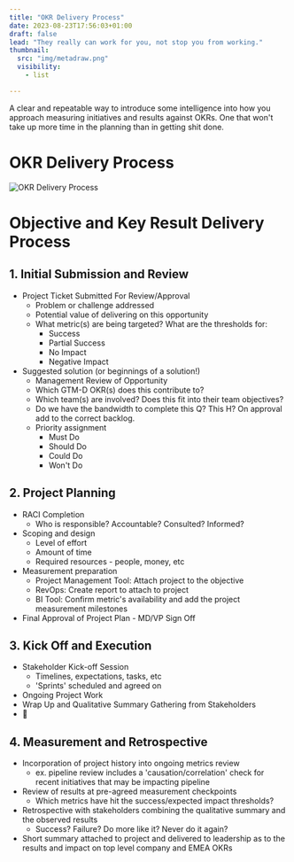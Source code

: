 ```yaml
---
title: "OKR Delivery Process"
date: 2023-08-23T17:56:03+01:00
draft: false
lead: "They really can work for you, not stop you from working."
thumbnail:
  src: "img/metadraw.png"
  visibility:
    - list

---
```

A clear and repeatable way to introduce some intelligence into how you approach measuring initiatives and results against OKRs. One that won't take up more time in the planning than in getting shit done.
<!--more-->
# OKR Delivery Process

![OKR Delivery Process](</img/OKR Process.png>)

# Objective and Key Result Delivery Process

## 1. Initial Submission and Review
- Project Ticket Submitted For Review/Approval
    - Problem or challenge addressed
    - Potential value of delivering on this opportunity
    - What metric(s) are being targeted? What are the thresholds for:
	    - Success
	    - Partial Success
	    - No Impact
	    - Negative Impact
- Suggested solution (or beginnings of a solution!)
    - Management Review of Opportunity
    - Which GTM-D OKR(s) does this contribute to?
    - Which team(s) are involved? Does this fit into their team objectives?
    - Do we have the bandwidth to complete this Q? This H? On approval add to the correct backlog.
    - Priority assignment
	    - Must Do
	    - Should Do
	    - Could Do
	    - Won't Do

## 2. Project Planning
- RACI Completion
    - Who is responsible? Accountable? Consulted? Informed?
- Scoping and design
    - Level of effort
    - Amount of time
    - Required resources     - people, money, etc
- Measurement preparation
    - Project Management Tool: Attach project to the objective
    - RevOps: Create report to attach to project
    - BI Tool: Confirm metric's availability and add the project measurement milestones
- Final Approval of Project Plan     - MD/VP Sign Off

## 3. Kick Off and Execution
- Stakeholder Kick-off Session
    - Timelines, expectations, tasks, etc
    - 'Sprints' scheduled and agreed on
- Ongoing Project Work
- Wrap Up and Qualitative Summary Gathering from Stakeholders
- 🍾

## 4. Measurement and Retrospective
- Incorporation of project history into ongoing metrics review
    - ex. pipeline review includes a 'causation/correlation' check for recent initiatives that may be impacting pipeline
- Review of results at pre-agreed measurement checkpoints
    - Which metrics have hit the success/expected impact thresholds?
- Retrospective with stakeholders combining the qualitative summary and the observed results
    - Success? Failure? Do more like it? Never do it again?
- Short summary attached to project and delivered to leadership as to the results and impact on top level company and EMEA OKRs

